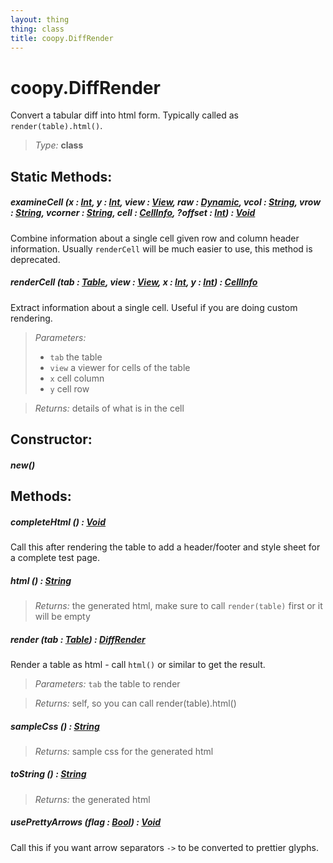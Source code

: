 ```yaml
---
layout: thing
thing: class
title: coopy.DiffRender
---
```

# coopy.DiffRender


Convert a tabular diff into html form.  Typically called as `render(table).html()`.




> *Type:* **class**


## Static Methods:


##### **examineCell** (x : <a href="../Int.html" class="type">Int</a>, y : <a href="../Int.html" class="type">Int</a>, view : <a href="../coopy/View.html" class="type">View</a>, raw : <a href="../Dynamic.html" class="type">Dynamic</a>, vcol : <a href="../String.html" class="type">String</a>, vrow : <a href="../String.html" class="type">String</a>, vcorner : <a href="../String.html" class="type">String</a>, cell : <a href="../coopy/CellInfo.html" class="type">CellInfo</a>, ?offset : <a href="../Int.html" class="type">Int</a>) : <a href="../Void.html" class="type">Void</a>


Combine information about a single cell given row and column
header information.  Usually `renderCell` will be much easier
to use, this method is deprecated.












##### **renderCell** (tab : <a href="../coopy/Table.html" class="type">Table</a>, view : <a href="../coopy/View.html" class="type">View</a>, x : <a href="../Int.html" class="type">Int</a>, y : <a href="../Int.html" class="type">Int</a>) : <a href="../coopy/CellInfo.html" class="type">CellInfo</a>


Extract information about a single cell.
Useful if you are doing custom rendering.




> *Parameters:*
>
>   * `tab` the table
>   * `view` a viewer for cells of the table
>   * `x` cell column
>   * `y` cell row

> *Returns:*  details of what is in the cell







## Constructor:

##### **new**()



## Methods:


##### **completeHtml** () : <a href="../Void.html" class="type">Void</a>


Call this after rendering the table to add a header/footer
and style sheet for a complete test page.












##### **html** () : <a href="../String.html" class="type">String</a>




> *Returns:*  the generated html, make sure to call `render(table)` first or it will be empty 








##### **render** (tab : <a href="../coopy/Table.html" class="type">Table</a>) : <a href="../coopy/DiffRender.html" class="type">DiffRender</a>


Render a table as html - call `html()` or similar to get the result.




> *Parameters:*  `tab` the table to render


> *Returns:*  self, so you can call render(table).html()








##### **sampleCss** () : <a href="../String.html" class="type">String</a>




> *Returns:*  sample css for the generated html








##### **toString** () : <a href="../String.html" class="type">String</a>




> *Returns:*  the generated html








##### **usePrettyArrows** (flag : <a href="../Bool.html" class="type">Bool</a>) : <a href="../Void.html" class="type">Void</a>


Call this if you want arrow separators `->` to be converted to prettier
glyphs.












